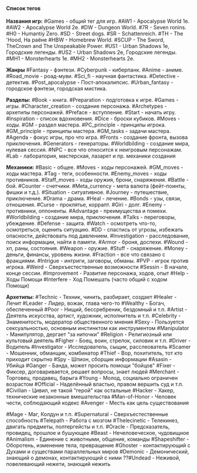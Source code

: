 #### **Список тегов**

**Названия игр:**
#Games - общий тег для игр.
#AW1 - Apocalypse World 1e.
#AW2 - Apocalypse World 2e.
#DW - Dungeon World.
#7R - Seven ronins.
#H0 - Humantiy Zero.
#SD - Street dogs.
#SR - Schattenreich.
#TH - The 'Hood, На раёне
#HBW - Homebrew World.
#SCUP - The Sword, TheCrown and The Unspeakable Power.
#US1 - Urban Shadows 1e, Городские легенды.
#US2 - Urban Shadows 2e, Городские легенды.
#MH1 - Monsterhearts 1e.
#MH2 - Monsterhearts 2e.

**Жанры**
#Fantasy - фэнтези.
#Cyberpunk - киберпанк.
#Anime - аниме.
#Road_movie - роад-муви.
#Sci_fi - научная фантастика.
#Detective - детектив.
#Post_apocalypse - Пост-апокалипсис.
#Urban_fantasy - городское фэнтези, городская мистика.

**Разделы:**
#Book - книга.
#Preparation - подготовка к игре.
#Games - игры.
#Character_creation - создание персонажа.
#Archetypes - архетипы персонажей.
#Preface - вступление.
#Start - начать игру.
#Inspiration - список вдохновения.
#Dice - броски кубиков.
#Moves - ходы.
#GM - раздел мастера.
#PC_principle - принципы игрока.
#GM_principle - принципы мастера.
#GM_tasks - задачи мастера.
#Agenda - фокус игры, про что игра.
#Fronts - создание фронта, вызова приключения.
#Generators - генераторы.
#Worldbilding - создание мира, нулевая сессия.
#NPC - все что относится к неигровым персонажам.
#Lab - лаборатория, мастерская, лазарет и пр. механики создания

**Механики:**
#Basic - общее.
#Moves - ходы персонажей.
#GM_moves - ходы мастера.
#Tag - теги, особенности.
#Enemy_moves - ходы противников.
#Staff_moves - ходы оружия, брони, снаряжения.
#Battle - бой.
#Counter - счетчики.
#Meta_currency - мета валюта (фейт-поинты, фишки и т.д.).
#Situation - ситуативное.
#Journey - путешествие, приключение.
#Drama - драма.
#Heal - лечение.
#Bonds - узы, связи, отношения.
#Curse - проклятье, коррапт.
#Giri - долг.
#Enemy - противники, оппоненты.
#Advantage - преимущества и помехи.
#Worldbilding - создание мира, приключения.
#Talks - переговоры, убеждение.
#Defense - защита.
#Watch - осмотреть что-то, осмотреться, оценить ситуацию.
#DD - спастись от угрозы, избежать опасности, действовать под давлением.
#Investigation - расследование, поиск информации, найти в памяти.
#Armor - броня, доспехи.
#Wound - хп, раны, состояния.
#Weapon - оружие.
#Stuff - снаряжение.
#Money - деньги, финансы, уровень жизни.
#Fraction - все что связано с фракциями.
#Intrigue - интриги, заговоры, обманы.
#PVP - игрок против игрока.
#Weird - Сверхъестественные возможности
#Sessin - В начале, конце сессии.
#Improvement - Развитие персонажа, ходов, опыт
#Help - Ходы Помощи
#Interfere - Ход Помешать (часто общий с ходом Помощи)

**Архетипы:**
#Technic - Техник, чинить, разбирает, создает
#Healer - Лечит
#Leader - Лидер, вожак, глава чего-то
#Wealthy - Богач, обеспеченный
#Poor - Нищий, бессребреник, бездомный и т.п.
#Artist - Деятель искусства, артист, художник, исполнитель и т.п.
#Celebrity - Знаменитость, модератор общественного мнения
#Sexy - Пользуется сексуальностью,  основным инстинктом как инструментом
#Manipulator - Манипулятор, дергает "за ниточки"
#Religion - Религиозный или культовый деятель
#Figher - Боец, воин, стрелок, силовик и т.п.
#Driver - Водитель
#Investigator - Исследователь, сыщик, расслеователь
#Scamer - Мошенник, обманщик, комбинатор
#Thief - Вор, похититель, тот кто приходит скрытно
#Spy - Шпион, сборщик информации
#Asasin - Убийца
#Ganger - Банда, может просить помощи "бойцов"
#Fixer - Фиксер,  договаривается, решает вопросы, знает людей
#Мerchant - Торговец, продавец, барыга
#Young - Молод, социально ограничен возрастом
#Official - Наделённый властью, правом вершить суд и т.п.
#Civilian - Цивил,  не такой "герой" как остальные
#Hacker - Хакер, технические незаконные вмешательства
#Man-of-Honor - Человек чести, соблюдающий кодекс
#Avenger - Месть как цель существования

#Mage - Маг, Колдун и т.п.
#Supernatural - Сверхъестественные способность
#Telepath - Работа с мозгом
#Thelecinetic - Телекинез, двигать предметы, полтергейсты и т.п.
#Oracle - Предсказатель, провидец, прошлое и бушующее
#Beast - Нечеловеческое, чудовищное
#Animalism - Единение с животными, общение, команды
#Shapeshifter - Оборотень, изменение тела, превращение
#Ghoster  - контактирующий с Духами и существами параллельных миров
#Demonic - Демонический, знающий о демонах, контактирующий с ними
??#Undead - Неживой, повелевающий нежети, знающий нежить



